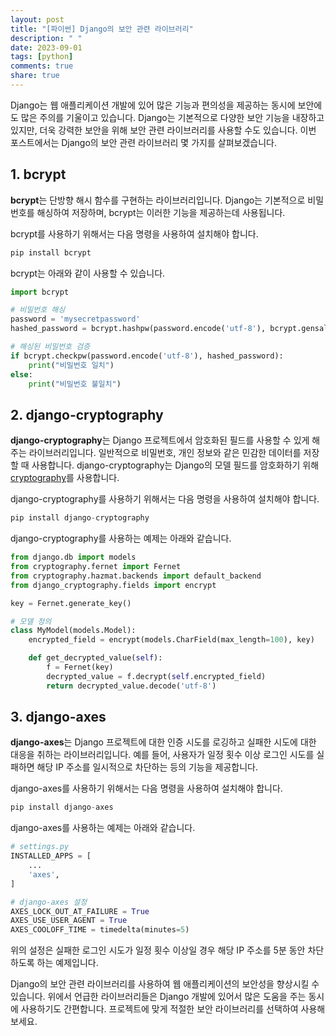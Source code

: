 ```yaml
---
layout: post
title: "[파이썬] Django의 보안 관련 라이브러리"
description: " "
date: 2023-09-01
tags: [python]
comments: true
share: true
---
```


Django는 웹 애플리케이션 개발에 있어 많은 기능과 편의성을 제공하는 동시에 보안에도 많은 주의를 기울이고 있습니다. Django는 기본적으로 다양한 보안 기능을 내장하고 있지만, 더욱 강력한 보안을 위해 보안 관련 라이브러리를 사용할 수도 있습니다. 이번 포스트에서는 Django의 보안 관련 라이브러리 몇 가지를 살펴보겠습니다.

## 1. bcrypt

**bcrypt**는 단방향 해시 함수를 구현하는 라이브러리입니다. Django는 기본적으로 비밀번호를 해싱하여 저장하며, bcrypt는 이러한 기능을 제공하는데 사용됩니다.

bcrypt를 사용하기 위해서는 다음 명령을 사용하여 설치해야 합니다.

```python
pip install bcrypt
```

bcrypt는 아래와 같이 사용할 수 있습니다.

```python
import bcrypt

# 비밀번호 해싱
password = 'mysecretpassword'
hashed_password = bcrypt.hashpw(password.encode('utf-8'), bcrypt.gensalt())

# 해싱된 비밀번호 검증
if bcrypt.checkpw(password.encode('utf-8'), hashed_password):
    print("비밀번호 일치")
else:
    print("비밀번호 불일치")
```

## 2. django-cryptography

**django-cryptography**는 Django 프로젝트에서 암호화된 필드를 사용할 수 있게 해주는 라이브러리입니다. 일반적으로 비밀번호, 개인 정보와 같은 민감한 데이터를 저장할 때 사용합니다. django-cryptography는 Django의 모델 필드를 암호화하기 위해 [cryptography](https://cryptography.io/)를 사용합니다.

django-cryptography를 사용하기 위해서는 다음 명령을 사용하여 설치해야 합니다.

```python
pip install django-cryptography
```

django-cryptography를 사용하는 예제는 아래와 같습니다.

```python
from django.db import models
from cryptography.fernet import Fernet
from cryptography.hazmat.backends import default_backend
from django_cryptography.fields import encrypt

key = Fernet.generate_key()

# 모델 정의
class MyModel(models.Model):
    encrypted_field = encrypt(models.CharField(max_length=100), key)

    def get_decrypted_value(self):
        f = Fernet(key)
        decrypted_value = f.decrypt(self.encrypted_field)
        return decrypted_value.decode('utf-8')
```

## 3. django-axes

**django-axes**는 Django 프로젝트에 대한 인증 시도를 로깅하고 실패한 시도에 대한 대응을 취하는 라이브러리입니다. 예를 들어, 사용자가 일정 횟수 이상 로그인 시도를 실패하면 해당 IP 주소를 일시적으로 차단하는 등의 기능을 제공합니다.

django-axes를 사용하기 위해서는 다음 명령을 사용하여 설치해야 합니다.

```python
pip install django-axes
```

django-axes를 사용하는 예제는 아래와 같습니다.

```python
# settings.py
INSTALLED_APPS = [
    ...
    'axes',
]

# django-axes 설정
AXES_LOCK_OUT_AT_FAILURE = True
AXES_USE_USER_AGENT = True
AXES_COOLOFF_TIME = timedelta(minutes=5)
```

위의 설정은 실패한 로그인 시도가 일정 횟수 이상일 경우 해당 IP 주소를 5분 동안 차단하도록 하는 예제입니다.

Django의 보안 관련 라이브러리를 사용하여 웹 애플리케이션의 보안성을 향상시킬 수 있습니다. 위에서 언급한 라이브러리들은 Django 개발에 있어서 많은 도움을 주는 동시에 사용하기도 간편합니다. 프로젝트에 맞게 적절한 보안 라이브러리를 선택하여 사용해보세요.